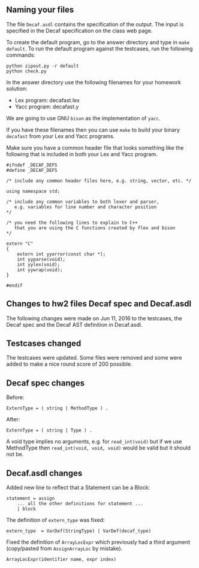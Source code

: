 
Naming your files
-----------------

The file `Decaf.asdl` contains the specification of
the output. The input is specified in the Decaf
specification on the class web page.

To create the default program, go to the answer directory
and type in `make default`. To run the default program
against the testcases, run the following commands:

    python zipout.py -r default
    python check.py

In the answer directory use the following filenames for
your homework solution:

* Lex program: decafast.lex
* Yacc program: decafast.y

We are going to use GNU `bison` as the implementation of `yacc`.

If you have these filenames then you can use `make` to build your
binary `decafast` from your Lex and Yacc programs.

Make sure you have a common header file that looks something like
the following that is included in both your Lex and Yacc program.

    #ifndef _DECAF_DEFS
    #define _DECAF_DEFS

    /* include any common header files here, e.g. string, vector, etc. */

    using namespace std;

    /* include any common variables to both lexer and parser, 
       e.g. variables for line number and character position 
    */

    /* you need the following lines to explain to C++ 
       that you are using the C functions created by flex and bison 
    */

    extern "C"
    {
        extern int yyerror(const char *);
        int yyparse(void);
        int yylex(void);  
        int yywrap(void);
    }

    #endif

Changes to hw2 files Decaf spec and Decaf.asdl 
------------------------------------

The following changes were made on Jun 11, 2016 to the testcases,
the Decaf spec and the Decaf AST definition in Decaf.asdl.

## Testcases changed

The testcases were updated. Some files were removed and some were
added to make a nice round score of 200 possible.

## Decaf spec changes

Before:

    ExternType = ( string | MethodType ) .

After:

    ExternType = ( string | Type ) .

A void type implies no arguments, e.g. for `read_int(void)` but if
we use MethodType then `read_int(void, void, void)` would be valid
but it should not be.

## Decaf.asdl changes

Added new line to reflect that a Statement can be a Block:

    statement = assign
        ... all the other definitions for statement ...
        | block

The definition of `extern_type` was fixed:

    extern_type  = VarDef(StringType) | VarDef(decaf_type)

Fixed the definition of `ArrayLocExpr` which previously had a third
argument (copy/pasted from `AssignArrayLoc` by mistake).

    ArrayLocExpr(identifier name, expr index)

